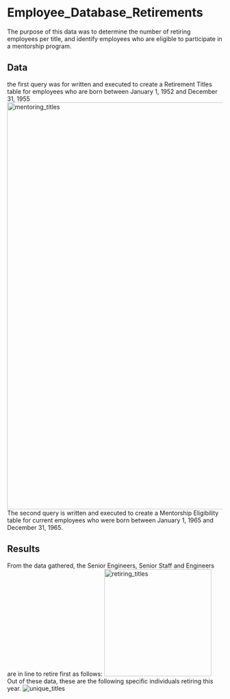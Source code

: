 # Employee_Database_Retirements
The purpose of this data was to determine the number of retiring employees per title, and identify employees who are eligible to participate in a mentorship program.

## Data
the first query was for written and executed to create a Retirement Titles table for employees who are born between January 1, 1952 and December 31, 1955
<img width="951" alt="mentoring_titles" src="https://user-images.githubusercontent.com/98790082/160325021-decde398-cc3b-4562-8485-c7ccd7c43be0.png">
The second query is written and executed to create a Mentorship Eligibility table for current employees who were born between January 1, 1965 and December 31, 1965.

## Results
From the data gathered, the Senior Engineers, Senior Staff and Engineers are in line to retire first as follows: 
<img width="250" alt="retiring_titles" src="https://user-images.githubusercontent.com/98790082/160325264-95b89645-2b6f-4a21-9a97-11dcc182b1e7.png">
Out of these data, these are the following specific individuals retiring this year.
![unique_titles](https://user-images.githubusercontent.com/98790082/160325347-6ed4f54a-8001-487f-909b-e01fbf84755b.png)
